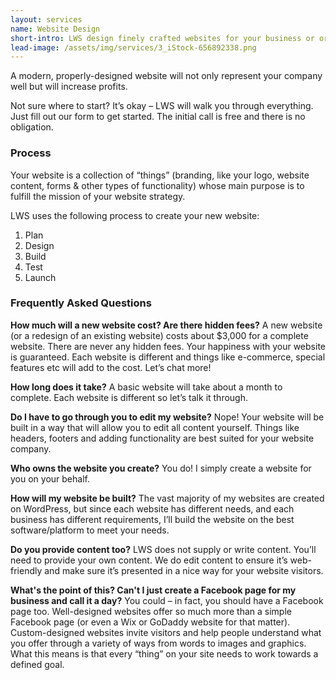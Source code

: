 ```yaml
---
layout: services
name: Website Design
short-intro: LWS design finely crafted websites for your business or organization that focus on clean design & fulfilling your goals.
lead-image: /assets/img/services/3_iStock-656892338.png
---
```

A modern, properly-designed website will not only represent your company well but will increase profits.

Not sure where to start? It’s okay – LWS will walk you through everything. Just fill out our form to get started. The initial call is free and there is no obligation.

### Process
Your website is a collection of “things” (branding, like your logo, website content, forms & other types of functionality) whose main purpose is to fulfill the mission of your website strategy.

LWS uses the following process to create your new website:

1. Plan
1. Design
1. Build
1. Test
1. Launch

### Frequently Asked Questions

**How much will a new website cost? Are there hidden fees?**
A new website (or a redesign of an existing website) costs about $3,000 for a complete website. There are never any hidden fees. Your happiness with your website is guaranteed. Each website is different and things like e-commerce, special features etc will add to the cost. Let’s chat more!

**How long does it take?**
A basic website will take about a month to complete. Each website is different so let’s talk it through.

**Do I have to go through you to edit my website?**
Nope! Your website will be built in a way that will allow you to edit all content yourself. Things like headers, footers and adding functionality are best suited for your website company.

**Who owns the website you create?**
You do! I simply create a website for you on your behalf.

**How will my website be built?**
The vast majority of my websites are created on WordPress, but since each website has different needs, and each business has different requirements, I’ll build the website on the best software/platform to meet your needs.

**Do you provide content too?**
LWS does not supply or write content. You’ll need to provide your own content. We do edit content to ensure it’s web-friendly and make sure it’s presented in a nice way for your website visitors.

**What's the point of this? Can't I just create a Facebook page for my business and call it a day?**
You could – in fact, you should have a Facebook page too. Well-designed websites offer so much more than a simple Facebook page (or even a Wix or GoDaddy website for that matter). Custom-designed websites invite visitors and help people understand what you offer through a variety of ways from words to images and graphics. What this means is that every “thing” on your site needs to work towards a defined goal.
